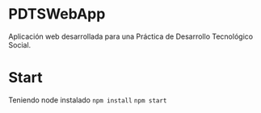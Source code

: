 # PDTSWebApp
Aplicación web desarrollada para una Práctica de Desarrollo Tecnológico Social.


# Start
Teniendo node instalado 
``` npm install ```
``` npm start ```
